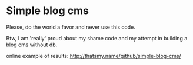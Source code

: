 # Simple blog cms

Please, do the world a favor and never use this code.

Btw, I am 'really' proud about my shame code and my attempt in building a blog cms without db.

online example of results: http://thatsmy.name/github/simple-blog-cms/
